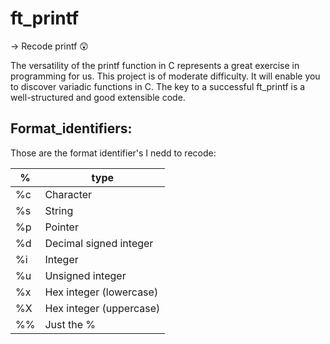 # ft_printf
 -> Recode printf :astonished:

The versatility of the printf function in C represents a great exercise in programming for us. This project is of moderate difficulty. It will enable you to discover variadic functions in C.
The key to a successful ft_printf is a well-structured and good extensible code.

## Format_identifiers:

Those are the format identifier's I nedd to recode:

%  | type |
---|------|
%c | Character				|
%s | String					|
%p | Pointer				|
%d | Decimal signed integer	|
%i | Integer				|
%u | Unsigned integer		|
%x | Hex integer (lowercase)|
%X | Hex integer (uppercase)|
%% | Just the %				|
